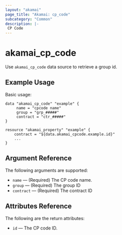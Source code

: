 ```yaml
---
layout: "akamai"
page_title: "Akamai: cp_code"
subcategory: "Common"
description: |-
 CP Code
---
```


# akamai_cp_code

Use `akamai_cp_code` data source to retrieve a group id.

## Example Usage

Basic usage:

```hcl
data "akamai_cp_code" "example" {
     name = "cpcode name"
     group = "grp_#####"
     contract = "ctr_#####"
}

resource "akamai_property" "example" {
    contract = "${data.akamai_cpcode.example.id}"
    ...
}
```

## Argument Reference

The following arguments are supported:

* `name` — (Required) The CP code name.
* `group` — (Required) The group ID
* `contract` — (Required) The contract ID

## Attributes Reference

The following are the return attributes:

* `id` — The CP code ID.
